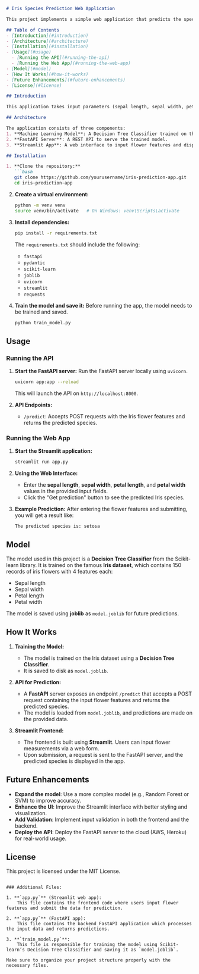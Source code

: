 
```markdown
# Iris Species Prediction Web Application

This project implements a simple web application that predicts the species of an Iris flower based on user input features. The application uses a **Decision Tree Classifier** trained on the Iris dataset from Scikit-learn. It also demonstrates the use of **FastAPI** for serving the model as a REST API and **Streamlit** for building a web interface.

## Table of Contents
- [Introduction](#introduction)
- [Architecture](#architecture)
- [Installation](#installation)
- [Usage](#usage)
  - [Running the API](#running-the-api)
  - [Running the Web App](#running-the-web-app)
- [Model](#model)
- [How It Works](#how-it-works)
- [Future Enhancements](#future-enhancements)
- [License](#license)

## Introduction

This application takes input parameters (sepal length, sepal width, petal length, petal width) from the user and predicts the species of the Iris flower (`setosa`, `versicolor`, or `virginica`) using a trained **Decision Tree Classifier** model. The model is served via **FastAPI**, and the prediction results are displayed in a **Streamlit** web interface.

## Architecture

The application consists of three components:
1. **Machine Learning Model**: A Decision Tree Classifier trained on the Iris dataset.
2. **FastAPI Server**: A REST API to serve the trained model.
3. **Streamlit App**: A web interface to input flower features and display the predicted species.

## Installation

1. **Clone the repository:**
   ```bash
   git clone https://github.com/yourusername/iris-prediction-app.git
   cd iris-prediction-app
   ```

2. **Create a virtual environment:**
   ```bash
   python -m venv venv
   source venv/bin/activate   # On Windows: venv\Scripts\activate
   ```

3. **Install dependencies:**
   ```bash
   pip install -r requirements.txt
   ```

   The `requirements.txt` should include the following:
   - `fastapi`
   - `pydantic`
   - `scikit-learn`
   - `joblib`
   - `uvicorn`
   - `streamlit`
   - `requests`

4. **Train the model and save it:**
   Before running the app, the model needs to be trained and saved.
   ```bash
   python train_model.py
   ```

## Usage

### Running the API

1. **Start the FastAPI server:**
   Run the FastAPI server locally using `uvicorn`.
   ```bash
   uvicorn app:app --reload
   ```

   This will launch the API on `http://localhost:8000`.

2. **API Endpoints:**
   - `/predict`: Accepts POST requests with the Iris flower features and returns the predicted species.

### Running the Web App

1. **Start the Streamlit application:**
   ```bash
   streamlit run app.py
   ```

2. **Using the Web Interface:**
   - Enter the **sepal length**, **sepal width**, **petal length**, and **petal width** values in the provided input fields.
   - Click the "Get prediction" button to see the predicted Iris species.

3. **Example Prediction:**
   After entering the flower features and submitting, you will get a result like:
   ```
   The predicted species is: setosa
   ```

## Model

The model used in this project is a **Decision Tree Classifier** from the Scikit-learn library. It is trained on the famous **Iris dataset**, which contains 150 records of iris flowers with 4 features each:
- Sepal length
- Sepal width
- Petal length
- Petal width

The model is saved using **joblib** as `model.joblib` for future predictions.

## How It Works

1. **Training the Model:**
   - The model is trained on the Iris dataset using a **Decision Tree Classifier**.
   - It is saved to disk as `model.joblib`.

2. **API for Prediction:**
   - A **FastAPI** server exposes an endpoint `/predict` that accepts a POST request containing the input flower features and returns the predicted species.
   - The model is loaded from `model.joblib`, and predictions are made on the provided data.

3. **Streamlit Frontend:**
   - The frontend is built using **Streamlit**. Users can input flower measurements via a web form.
   - Upon submission, a request is sent to the FastAPI server, and the predicted species is displayed in the app.

## Future Enhancements

- **Expand the model**: Use a more complex model (e.g., Random Forest or SVM) to improve accuracy.
- **Enhance the UI**: Improve the Streamlit interface with better styling and visualization.
- **Add Validation**: Implement input validation in both the frontend and the backend.
- **Deploy the API**: Deploy the FastAPI server to the cloud (AWS, Heroku) for real-world usage.

## License

This project is licensed under the MIT License.
```

### Additional Files:

1. **`app.py`** (Streamlit web app):
    This file contains the frontend code where users input flower features and submit the data for prediction.
  
2. **`app.py`** (FastAPI app):
    This file contains the backend FastAPI application which processes the input data and returns predictions.

3. **`train_model.py`**:
    This file is responsible for training the model using Scikit-learn’s Decision Tree Classifier and saving it as `model.joblib`.

Make sure to organize your project structure properly with the necessary files.
